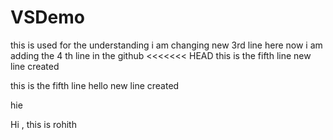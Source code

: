 # VSDemo 
this is used for the understanding
i am changing new 3rd line here
now i am adding the 4 th line in the github
<<<<<<< HEAD
this is the fifth line 
new line created

this is the fifth line
hello
new line created


hie 

Hi , this is rohith
